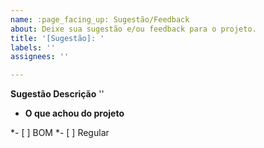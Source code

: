 ```yaml
---
name: :page_facing_up: Sugestão/Feedback
about: Deixe sua sugestão e/ou feedback para o projeto.
title: '[Sugestão]: '
labels: ''
assignees: ''

---
```


**Sugestão Descrição**
''

* **O que achou do projeto**

*- [ ] BOM
*- [ ] Regular
